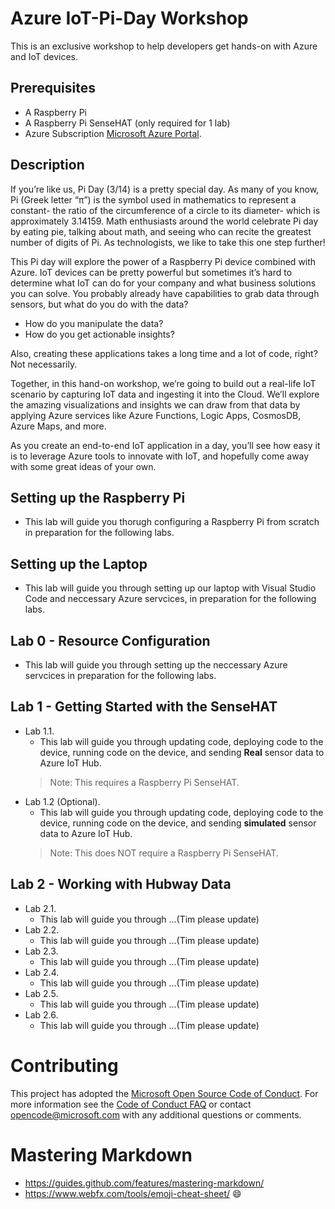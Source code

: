 
# Azure IoT-Pi-Day Workshop

This is an exclusive workshop to help developers get hands-on with Azure and IoT devices.

## Prerequisites
- A Raspberry Pi
- A Raspberry Pi SenseHAT (only required for 1 lab)
- Azure Subscription [Microsoft Azure Portal](https://portal.azure.com).


## Description

If you’re like us, Pi Day (3/14) is a pretty special day. As many of you know, Pi (Greek letter “π”) is the symbol used in mathematics to represent a constant- the ratio of the circumference of a circle to its diameter- which is approximately 3.14159. Math enthusiasts around the world celebrate Pi day by eating pie, talking about math, and seeing who can recite the greatest number of digits of Pi. As technologists, we like to take this one step further!

This Pi day will explore the power of a Raspberry Pi device combined with Azure. IoT devices can be pretty powerful but sometimes it’s hard to determine what IoT can do for your company and what business solutions you can solve. You probably already have capabilities to grab data through sensors, but what do you do with the data?
- How do you manipulate the data?
- How do you get actionable insights?

Also, creating these applications takes a long time and a lot of code, right? Not necessarily.

Together, in this hand-on workshop, we’re going to build out a real-life IoT scenario by capturing IoT data and ingesting it into the Cloud. We’ll explore the amazing visualizations and insights we can draw from that data by applying Azure services like Azure Functions, Logic Apps, CosmosDB, Azure Maps, and more.

As you create an end-to-end IoT application in a day, you’ll see how easy it is to leverage Azure tools to innovate with IoT, and hopefully come away with some great ideas of your own.

## Setting up the Raspberry Pi
- This lab will guide you thorugh configuring a Raspberry Pi from scratch in preparation for the following labs.

## Setting up the Laptop
- This lab will guide you through setting up our laptop with Visual Studio Code and neccessary Azure servcices, in preparation for the following labs.

## Lab 0 - Resource Configuration
- This lab will guide you through setting up the neccessary Azure servcices in preparation for the following labs.

## Lab 1 - Getting Started with the SenseHAT
- Lab 1.1.
    - This lab will guide you through updating code, deploying code to  the device, running code on the device, and sending **Real** sensor data to Azure IoT Hub.
    > Note: This requires a Raspberry Pi SenseHAT.
- Lab 1.2 (Optional).
    - This lab will guide you through updating code, deploying code to the device, running code on the device, and sending **simulated** sensor data to Azure IoT Hub.
    > Note: This does NOT require a Raspberry Pi SenseHAT.

## Lab 2 - Working with Hubway Data
- Lab 2.1.
    - This lab will guide you through ...(Tim please update)
- Lab 2.2.
    - This lab will guide you through ...(Tim please update)
- Lab 2.3.
    - This lab will guide you through ...(Tim please update)
- Lab 2.4.
    - This lab will guide you through ...(Tim please update)
- Lab 2.5.
    - This lab will guide you through ...(Tim please update)
- Lab 2.6.
    - This lab will guide you through ...(Tim please update)


# Contributing

This project has adopted the [Microsoft Open Source Code of Conduct](https://opensource.microsoft.com/codeofconduct/).
For more information see the [Code of Conduct FAQ](https://opensource.microsoft.com/codeofconduct/faq/) or
contact [opencode@microsoft.com](mailto:opencode@microsoft.com) with any additional questions or comments.

# Mastering Markdown
- https://guides.github.com/features/mastering-markdown/
- https://www.webfx.com/tools/emoji-cheat-sheet/ :smile:

